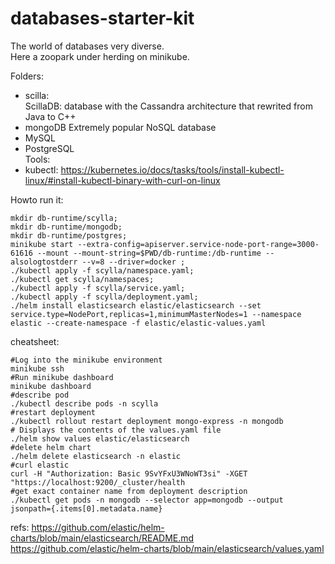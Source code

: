 # databases-starter-kit  
The world of databases very diverse.  
Here a zoopark under herding on minikube.  

Folders:  
- scilla:  
  ScillaDB: database with the Cassandra architecture that rewrited from Java to C++  
- mongoDB
  Extremely popular NoSQL database  
- MySQL  
- PostgreSQL  
Tools:
- kubectl: https://kubernetes.io/docs/tasks/tools/install-kubectl-linux/#install-kubectl-binary-with-curl-on-linux  


Howto run it:  
```
mkdir db-runtime/scylla;  
mkdir db-runtime/mongodb;  
mkdir db-runtime/postgres;
minikube start --extra-config=apiserver.service-node-port-range=3000-61616 --mount --mount-string=$PWD/db-runtime:/db-runtime --alsologtostderr --v=8 --driver=docker ;  
./kubectl apply -f scylla/namespace.yaml;  
./kubectl get scylla/namespaces;  
./kubectl apply -f scylla/service.yaml;  
./kubectl apply -f scylla/deployment.yaml;  
./helm install elasticsearch elastic/elasticsearch --set service.type=NodePort,replicas=1,minimumMasterNodes=1 --namespace elastic --create-namespace -f elastic/elastic-values.yaml
```   

cheatsheet:  

```
#Log into the minikube environment  
minikube ssh  
#Run minikube dashboard
minikube dashboard
#describe pod  
./kubectl describe pods -n scylla  
#restart deployment
./kubectl rollout restart deployment mongo-express -n mongodb  
# Displays the contents of the values.yaml file  
./helm show values elastic/elasticsearch  
#delete helm chart
./helm delete elasticsearch -n elastic
#curl elastic
curl -H "Authorization: Basic 9SvYFxU3WNoWT3si" -XGET "https://localhost:9200/_cluster/health
#get exact container name from deployment description
./kubectl get pods -n mongodb --selector app=mongodb --output jsonpath={.items[0].metadata.name}
```
refs:
https://github.com/elastic/helm-charts/blob/main/elasticsearch/README.md
https://github.com/elastic/helm-charts/blob/main/elasticsearch/values.yaml

